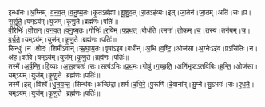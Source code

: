 

  
इन्धा॑नः।अ॒ग्निम्।व॒न॒व॒त्।व॒नु॒ष्य॒तः।कृ॒तऽब्र॑ह्मा।शू॒शु॒व॒त्।रा॒तऽह॑व्यः।इत्।जा॒तेन॑।जा॒तम्।अति॑।सः।प्र।स॒र्सृ॒ते॒।यम्ऽय॑म्।युज॑म्।कृ॒णु॒ते।ब्रह्म॑णः।पतिः॑॥  
वी॒रेभिः॑।वी॒रान्।व॒न॒व॒त्।व॒नु॒ष्य॒तः।गोभिः॑।र॒यिम्।प॒प्र॒थ॒त्।बोध॑ति।त्मना॑।तो॒कम्।च॒।तस्य॑।तन॑यम्।च॒।व॒र्ध॒ते॒।यम्ऽय॑म्।युज॑म्।कृ॒णु॒ते।ब्रह्म॑णः।पतिः॑॥  
सिन्धुः॑।न।क्षोदः॑।शिमी॑ऽवान्।ऋ॒घा॒य॒तः।वृषा॑ऽइव।वध्री॑न्।अ॒भि।व॒ष्टि॒।ओज॑सा।अ॒ग्नेःऽइ॑व।प्रऽसि॑तिः।न।अ॑ह।वर्त॑वे।यम्ऽय॑म्।युज॑म्।कृ॒णु॒ते।ब्रह्म॑णः।पतिः॑॥  
तस्मै॑।अ॒र्ष॒न्ति॒।दि॒व्याः।अ॒स॒श्चतः॑।सः।सत्व॑ऽभिः।प्र॒थ॒मः।गोषु॑।ग॒च्छ॒ति॒।अनि॑भृष्टऽतविषिः।ह॒न्ति॒।ओज॑सा।यम्ऽय॑म्।युज॑म्।कृ॒णु॒ते।ब्रह्म॑णः।पतिः॑॥  
तस्मै॑।इत्।विश्वे॑।धु॒न॒य॒न्त॒।सिन्ध॑वः।अच्छि॑द्रा।शर्म॑।द॒धि॒रे॒।पु॒रूणि॑।दे॒वाना॑म्।सु॒म्ने।सु॒ऽभगः॑।सः।ए॒ध॒ते॒।यम्ऽय॑म्।युज॑म्।कृ॒णु॒ते।ब्रह्म॑णः।पतिः॑॥  
